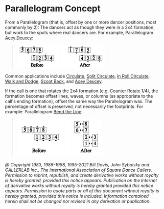 
# Parallelogram Concept

From a Parallelogram (that is, offset by one or more dancer positions, most
commonly by 2): The dancers act as though they were in a 2x4 formation, but work
to the spots where real dancers are. 
For example, Parallelogram [Acey Deucey](../plus/acey_deucey.md):

> 
> ![alt](parallelogram_concept_1a.png)
> ![alt](parallelogram_concept_1b.png)
> 

Common applications include
[Circulate](../b1/circulate.md),
[Split Circulate](../b1/circulate.md),
[In Roll Circulate](../a2/in_roll_circulate.md),
[Walk and Dodge](../ms/walk_and_dodge.md),
[Scoot Back](../ms/scoot_back.md), and
[Acey Deucey](../plus/acey_deucey.md).

 If the call is one that rotates the 2x4 formation
(e.g. Counter Rotate 1/4), the formation becomes offset lines, waves, or columns
(as appropriate to the call's ending formation), offset the same way the
Parallelogram was.
The percentage of offset is preserved, not necessarily the footprints.
For example: Parallelogram [Bend the Line](../b1/bend_the_line.md):

> 
> ![alt](parallelogram_concept_2a.png)
> ![alt](parallelogram_concept_2b.png)
> 

###### @ Copyright 1983, 1986-1988, 1995-2021 Bill Davis, John Sybalsky and CALLERLAB Inc., The International Association of Square Dance Callers. Permission to reprint, republish, and create derivative works without royalty is hereby granted, provided this notice appears. Publication on the Internet of derivative works without royalty is hereby granted provided this notice appears. Permission to quote parts or all of this document without royalty is hereby granted, provided this notice is included. Information contained herein shall not be changed nor revised in any derivation or publication.
